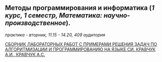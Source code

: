 ## Методы программирования и информатика (*1 курс, 1 семестр, Математика: научно-производственное*).
*практика - вторник, 11.15 - 14.20, 409 аудитория*

[СБОРНИК ЛАБОРАТОРНЫХ РАБОТ С ПРИМЕРАМИ РЕШЕНИЯ ЗАДАЧ ПО АЛГОРИТМИЗАЦИИ И ПРОГРАММИРОВАНИЮ НА ЯЗЫКЕ СИ. КРАВЧУК А.И., КРАВЧУК А.С.](https://github.com/AnzhelikaKravchuk/2017-2018.MMF.BSU/tree/master/1%20course/Books.C) 
